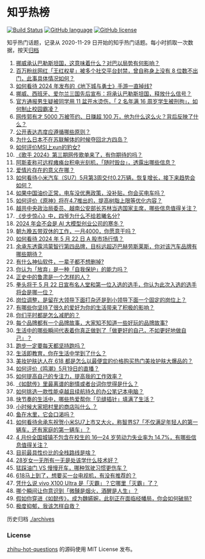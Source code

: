 # 知乎热榜
[![Build Status](https://github.com/ToWeLong/zhihu-hot-questions/workflows/CI/badge.svg)](https://github.com/ToWeLong/zhihu-hot-questions/actions)
[![GitHub language](https://img.shields.io/badge/language-golang-orange.svg)](https://golang.org/)
[![GitHub license](https://img.shields.io/github/license/ToWeLong/zhihu-hot-questions)](https://github.com/ToWeLong/zhihu-hot-questions/blob/main/LICENSE)

知乎热门话题，记录从 2020-11-29 日开始的知乎热门话题。每小时抓取一次数据，按天[归档](./archives)

<!-- BEGIN -->

1. [挪威承认巴勒斯坦国，这意味着什么？对巴以局势有何影响？](https://www.zhihu.com/question/656808244)
1. [百万粉丝网红「王红权星」被多个社交平台封禁，曾自称身上没有 8 位数不出门，此事具体情况如何？](https://www.zhihu.com/question/656784157)
1. [如何看待 2024 年发布的《地下城与勇士》手游一直掉线?](https://www.zhihu.com/question/656679895)
1. [挪威、西班牙、爱尔兰三国先后宣布：将承认巴勒斯坦国，释放什么信号？](https://www.zhihu.com/question/656809100)
1. [官方通报男生疑被同学用 11 盆开水烫伤，「 2 名年满 16 周岁学生被刑拘」，如何制止校园霸凌？](https://www.zhihu.com/question/656800700)
1. [网传郭有才 5000 万被签约、日赚超 100 万，他为什么这么火？背后反映了什么？](https://www.zhihu.com/question/656694087)
1. [公开表达态度应遵循哪些原则？](https://www.zhihu.com/question/655962167)
1. [为什么日本不在苏联解体的时候夺回北方四岛？](https://www.zhihu.com/question/414633604)
1. [如何评价MSI上xun的豹女?](https://www.zhihu.com/question/656613911)
1. [《歌手 2024》第三期网传歌单来了，有你期待的吗？](https://www.zhihu.com/question/656440249)
1. [阿斯麦称可远程瘫痪台积电光刻机，「随时毁台」，透露出哪些信息？](https://www.zhihu.com/question/656795785)
1. [爱情片存在的意义在哪？](https://www.zhihu.com/question/380315325)
1. [如何看待小米汽车（SU7）5月第3周交付0.2万辆，恢复增长，接下来趋势会如何？](https://www.zhihu.com/question/656700123)
1. [如果中国油价正常，电车没优惠政策，没补贴，你会买电车吗？](https://www.zhihu.com/question/656499165)
1. [如何评价《原神》将在4.7推出的，提高树脂上限等优化内容？](https://www.zhihu.com/question/656804090)
1. [越共中央政治局委员、越南公安部长苏林当选国家主席，哪些信息值得关注？](https://www.zhihu.com/question/656789847)
1. [《步步惊心》中，四爷为什么不给若曦名分?](https://www.zhihu.com/question/313138326)
1. [2024 年会不会是 AI 大模型创业公司的寒冬？](https://www.zhihu.com/question/655559400)
1. [朝九晚五带双休的工作，一月4000，你愿意干吗？](https://www.zhihu.com/question/656489119)
1. [如何看待 2024 年 5 月 22 日 A 股市场行情？](https://www.zhihu.com/question/656796826)
1. [余承东透露鸿蒙智行第四品牌，目标远超迈巴赫劳斯莱斯，你对该汽车品牌有哪些期待？](https://www.zhihu.com/question/656691933)
1. [有什么神仙软件，一辈子都不想删掉?](https://www.zhihu.com/question/531406321)
1. [你认为「放弃」是一种「自我保护」的能力吗？](https://www.zhihu.com/question/656699028)
1. [正史中的鲁肃是一个怎样的人？](https://www.zhihu.com/question/650159606)
1. [拳头将于 5 月 22 日宣布名人堂和第一位入选的选手，你认为此次入选的选手将会是哪一位？](https://www.zhihu.com/question/656574053)
1. [岗位调整，是留在大领导下面打杂还是到小领导下面一个固定的岗位上？](https://www.zhihu.com/question/656054659)
1. [有哪些你坚持了很久的爱好为你的生活带来了积极的影响？](https://www.zhihu.com/question/653434021)
1. [你们平时都是怎么减肥的？](https://www.zhihu.com/question/656078166)
1. [每个品牌都有一个品牌故事，大家知不知道一些好玩的品牌故事?](https://www.zhihu.com/question/21257214)
1. [生活中的哪些瞬间代表着你真正做到了「做更好的自己，不如更好地做自己」？](https://www.zhihu.com/question/653434019)
1. [跑步一定要每天都坚持跑吗？](https://www.zhihu.com/question/655986825)
1. [生活即教育，你在生活中学到了什么？](https://www.zhihu.com/question/653858431)
1. [美妆护肤达人在 618 都是怎么以最便宜的价格购买热门美妆护肤大爆品的？](https://www.zhihu.com/question/656591659)
1. [如何评价《鸣潮》5月19日的直播？](https://www.zhihu.com/question/656533832)
1. [如何提高自己的专注力，提高我的工作效率？](https://www.zhihu.com/question/655819087)
1. [《如懿传》里最离谱的剧情或者台词你觉得是什么？](https://www.zhihu.com/question/653371194)
1. [如何挑选一款性能卓越且续航持久的办公笔记本电脑？](https://www.zhihu.com/question/656017084)
1. [快节奏的生活中，哪些热爱帮你「见缝插针」填满了生活？](https://www.zhihu.com/question/653433981)
1. [小时候大家把村里的商店叫什么 ？](https://www.zhihu.com/question/653311283)
1. [鱼在水里，它会口渴吗？](https://www.zhihu.com/question/655951908)
1. [如何看待余承东祝贺小米SU7上市又大火，称智界S7「不仅满足年轻人的第一辆车，还有家庭的第一辆车」？](https://www.zhihu.com/question/656688949)
1. [4 月份全国城镇不包含在校生的 16—24 岁劳动力失业率为 14.7%，有哪些信息值得关注？](https://www.zhihu.com/question/656702230)
1. [目前最具性价比的全栈路线是啥？](https://www.zhihu.com/question/594662421)
1. [28岁女一无所有一无是处该学什么技术好？](https://www.zhihu.com/question/653309791)
1. [猛踩油门 VS 慢慢开车，哪种驾驶习惯更伤车？](https://www.zhihu.com/question/656520879)
1. [618马上到了，想要买一台电视机，有没有推荐的？](https://www.zhihu.com/question/534225054)
1. [凭什么说 vivo X100 Ultra 是「灭霸」？它哪里「灭霸」了？](https://www.zhihu.com/question/656735936)
1. [哪个瞬间让你意识到「微醺是烟火，酒醒是人生」？](https://www.zhihu.com/question/653431643)
1. [假如你穿进《如懿传》，成为魏嬿婉，此刻正在面临经幡局，你会如何破局?](https://www.zhihu.com/question/656006657)
1. [极度抑郁，我该怎样自救？](https://www.zhihu.com/question/652598028)

<!-- END -->

历史归档 [./archives](./archives)


### License
[zhihu-hot-questions](https://github.com/towelong/zhihu-hot-questions) 的源码使用 MIT License 发布。